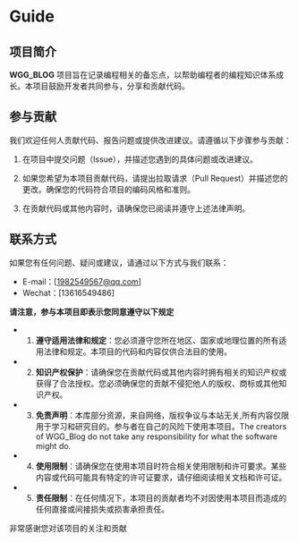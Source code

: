 # Guide


## 项目简介
  <div>
      <strong>WGG_BLOG</strong> 项目旨在记录编程相关的备忘点，以帮助编程者的编程知识体系成长。本项目鼓励开发者共同参与，分享和贡献代码。
  </div>

## 参与贡献

我们欢迎任何人贡献代码、报告问题或提供改进建议。请遵循以下步骤参与贡献：

1. 在项目中提交问题（Issue），并描述您遇到的具体问题或改进建议。

2. 如果您希望为本项目贡献代码，请提出拉取请求（Pull Request）并描述您的更改。确保您的代码符合项目的编码风格和准则。

3. 在贡献代码或其他内容时，请确保您已阅读并遵守上述法律声明。

## 联系方式

如果您有任何问题、疑问或建议，请通过以下方式与我们联系：

- E-mail：[1982549567@qq.com]
- Wechat：[13616549486]

******请注意，参与本项目即表示您同意遵守以下规定******
  - 1. **遵守适用法律和规定**：您必须遵守您所在地区、国家或地理位置的所有适用法律和规定。本项目的代码和内容仅供合法目的使用。

  - 2. **知识产权保护**：请确保您在贡献代码或其他内容时拥有相关的知识产权或获得了合法授权。您必须确保您的贡献不侵犯他人的版权、商标或其他知识产权。

  - 3. **免责声明**：本库部分资源，来自网络，版权争议与本站无关,所有内容仅限用于学习和研究目的。参与者在自己的风险下使用本项目。The creators of WGG_Blog do not take any responsibility for what the software might do.

  - 4. **使用限制**：请确保您在使用本项目时符合相关使用限制和许可要求。某些内容或代码可能具有特定的许可证要求，请仔细阅读相关文档和许可证。

  - 5. **责任限制**：在任何情况下，本项目的贡献者均不对因使用本项目而造成的任何直接或间接损失或损害承担责任。


非常感谢您对该项目的关注和贡献